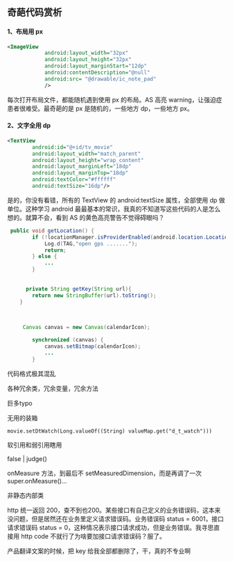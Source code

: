 ## 奇葩代码赏析

#### 1、布局用 px

```xml
<ImageView
            android:layout_width="32px"
            android:layout_height="32px"
            android:layout_marginStart="12dp"
            android:contentDescription="@null"
            android:src= "@drawable/ic_note_pad"
            />
```

每次打开布局文件，都能随机遇到使用 px 的布局。AS 高亮 warning，让强迫症患者很难受。最奇葩的是 px 是随机的，一些地方 dp，一些地方 px。

#### 2、文字全用 dp

```xml
<TextView
        android:id="@+id/tv_movie"
        android:layout_width="match_parent"
        android:layout_height="wrap_content"
        android:layout_marginLeft="18dp"
        android:layout_marginTop="18dp"
        android:textColor="#ffffff"
        android:textSize="16dp"/>
```

是的，你没有看错，所有的 TextView 的 android:textSize 属性，全部使用 dp 做单位。这种学习 android 最最基本的常识，我真的不知道写这些代码的人是怎么想的。就算不会，看到 AS 的黄色高亮警告不觉得碍眼吗？

```java
 public void getLocation() {
        if (!locationManager.isProviderEnabled(android.location.LocationManager.GPS_PROVIDER)) {
            Log.d(TAG,"open gps .......");
            return;
        } else {
            ...
        }
     
     
      private String getKey(String url){
        return new StringBuffer(url).toString();
    }

     
     
     Canvas canvas = new Canvas(calendarIcon);

        synchronized (canvas) {
            canvas.setBitmap(calendarIcon);
            ...
        }
```

代码格式极其混乱

各种冗余类，冗余变量，冗余方法

巨多typo

无用的装箱

```
movie.setDtWatch(Long.valueOf((String) valueMap.get("d_t_watch")))
```

软引用和弱引用瞎用

false | judge()

onMeasure 方法，到最后不 setMeasuredDimension，而是再调了一次 super.onMeasure()...

非静态内部类

http 统一返回 200，查不到也200。某些接口有自己定义的业务错误码，这本来没问题，但是居然还在业务里定义请求错误码。业务错误码 status = 6001，接口请求错误码 status = 0，这种情况表示接口请求成功，但是业务错误。我寻思直接用 http code 不就行了为啥要加接口请求错误码？服了。

产品翻译文案的时候，把 key 给我全部都删除了，干，真的不专业啊